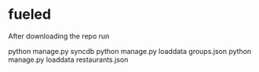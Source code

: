 fueled
======
After downloading the repo run

python manage.py syncdb
python manage.py loaddata groups.json
python manage.py loaddata restaurants.json
